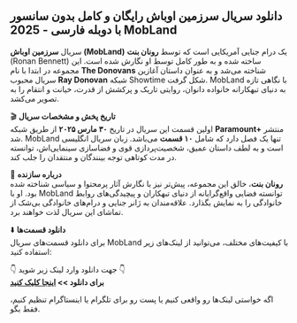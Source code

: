 ## **دانلود سریال سرزمین اوباش رایگان و کامل بدون سانسور با دوبله فارسی - 2025 MobLand**  
سریال **سرزمین اوباش (MobLand)** یک درام جنایی آمریکایی است که توسط **رونان بنت** (Ronan Bennett) ساخته شده و به طور کامل توسط او نگارش شده است. این مجموعه در ابتدا با نام **The Donovans** شناخته می‌شد و به عنوان داستان آغازین سریال محبوب **Ray Donovan** شبکه Showtime شکل گرفت. MobLand با نگاهی تازه به دنیای تبهکارانه خانواده دانوان، روایتی تاریک و پرکشش از قدرت، خیانت و انتقام را به تصویر می‌کشد.

🎬 **تاریخ پخش و مشخصات سریال**  
اولین قسمت این سریال در تاریخ **۳۰ مارس ۲۰۲۵** از طریق شبکه **Paramount+** منتشر شد. MobLand تنها یک فصل دارد که شامل **۱۰ قسمت** می‌باشد. زبان سریال انگلیسی است و به لطف داستان عمیق، شخصیت‌پردازی قوی و فضاسازی سینمایی‌اش، توانسته در مدت کوتاهی توجه بینندگان و منتقدان را جلب کند.

🧠 **درباره سازنده**  
**رونان بنت**، خالق این مجموعه، پیش‌تر نیز با نگارش آثار پرمحتوا و سیاسی شناخته شده بود. او با MobLand توانسته فضایی واقع‌گرایانه از دنیای تبهکاران و پیچیدگی‌های روابط خانوادگی را به نمایش بگذارد. علاقه‌مندان به ژانر جنایی و درام‌های خانوادگی بی‌شک از تماشای این سریال لذت خواهند برد.

⬇️ **دانلود قسمت‌ها**  
برای دانلود قسمت‌های سریال MobLand با کیفیت‌های مختلف، می‌توانید از لینک‌های زیر استفاده کنید:


👇 جهت دانلود وارد لینک زیر شوید 👇  
**برای دانلود >> [اینجا کلیک کنید](//netfonix.com/the-best-satellite-tv-channels-for-sports-movies-series-more/)**


اگه خواستی لینک‌ها رو واقعی کنیم یا پست رو برای تلگرام یا اینستاگرام تنظیم کنیم، فقط بگو.
